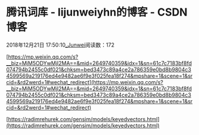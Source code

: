 # 腾讯词库 - lijunweiyhn的博客 - CSDN博客





2018年12月21日 17:50:10[_Junwei](https://me.csdn.net/lijunweiyhn)阅读数：172








[https://mp.weixin.qq.com/s?__biz=MjM5ODYwMjI2MA==&mid=2649740359&idx=1&sn=61c7c7183bf8fd074794b2455c0df021&chksm=bed3473c89a4ce2a786359e0bd8b9804c34599569a219176ed4e9482ae6f9e3f025fea18f274&mpshare=1&scene=1&srcid=&rd2werd=1#wechat_redirect](https://mp.weixin.qq.com/s?__biz=MjM5ODYwMjI2MA==&mid=2649740359&idx=1&sn=61c7c7183bf8fd074794b2455c0df021&chksm=bed3473c89a4ce2a786359e0bd8b9804c34599569a219176ed4e9482ae6f9e3f025fea18f274&mpshare=1&scene=1&srcid=&rd2werd=1#wechat_redirect)





[https://radimrehurek.com/gensim/models/keyedvectors.html](https://radimrehurek.com/gensim/models/keyedvectors.html)



